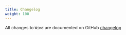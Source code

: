 ```yaml
---
title: Changelog
weight: 100
---
```


All changes to `Wind` are documented on GitHub [changelog](https://github.com/lara-zeus/wind/blob/main/CHANGELOG.md) 
